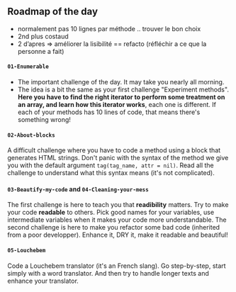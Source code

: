 ## Roadmap of the day


- normalement pas 10 lignes par méthode .. trouver le bon choix
- 2nd plus costaud
- 2 d’apres => améliorer la lisibilité == refacto (réfléchir a ce que la personne a fait)

#### `01-Enumerable`

- The important challenge of the day. It may take you nearly all morning.
- The idea is a bit the same as your first challenge "Experiment methods". **Here you have to find the right iterator to perform some treatment on an array, and learn how this iterator works**, each one is different. If each of your methods has 10 lines of code, that means there's something wrong!

#### `02-About-blocks`

A difficult challenge where you have to code a method using a block that generates HTML strings. Don't panic with the syntax of the method we give you with the default argument `tag(tag_name, attr = nil)`. Read all the challenge to understand what this syntax means (it's not complicated).


#### `03-Beautify-my-code` and `04-Cleaning-your-mess`
The first challenge is here to teach you that **readibility** matters. Try to make your code **readable** to others. Pick good names for your variables, use intermediate variables when it makes your code more understandable. The second challenge is here to make you refactor some bad code (inherited from a poor developper). Enhance it, DRY it, make it readable and beautiful!


#### `05-Louchebem`
Code a Louchebem translator (it's an French slang). Go step-by-step, start simply with a word translator. And then try to handle longer texts and enhance your translator.
